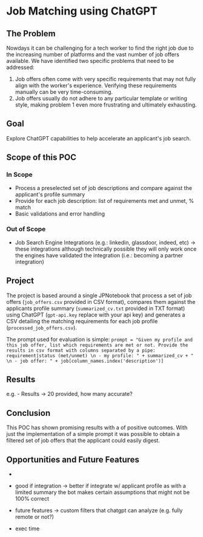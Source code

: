 # Job Matching using ChatGPT

## The Problem
Nowdays it can be challenging for a tech worker to find the right job due to the increasing number of platforms and the vast number of job offers available. We have identified two specific problems that need to be addressed:

1. Job offers often come with very specific requirements that may not fully align with the worker's experience. Verifying these requirements manually can be very time-consuming.
2. Job offers usually do not adhere to any particular template or writing style, making problem 1 even more frustrating and ultimately exhausting.

## Goal
Explore ChatGPT capabilities to help accelerate an applicant's job search.

## Scope of this POC
### In Scope
- Process a preselected set of job descriptions and compare against the applicant's profile summary
- Provide for each job description: list of requirements met and unmet, % match
- Basic validations and error handling

### Out of Scope
- Job Search Engine Integrations (e.g.: linkedin, glassdoor, indeed, etc) -> these integrations although technically possible they will only work once the engines have validated the integration (i.e.: becoming a partner integration) 

## Project
The project is based around a single JPNotebook that process a set of job offers (```job_offers.csv``` provided in CSV format), compares them against the applicants profile summary (```summarized_cv.txt``` provided in TXT format) using ChatGPT (```gpt-api.key``` replace with your api key) and generates a CSV detailing the matching requirements for each job profile (```processed_job_offers.csv```).

The prompt used for evaluation is simple:
```prompt = "Given my profile and this job offer, list which requirements are met or not. Provide the results in csv format with columns separated by a pipe: requirement|status (met/unmet) \n - my profile: " + summarized_cv + " \n - job offer: " + job[column_names.index('description')]```   

## Results
<PENDING> e.g. - Results -> 20 provided, how many accurate? 

## Conclusion
This POC has shown promising results with a <PENDING> of positive outcomes.
With just the implementation of a simple prompt it was possible to obtain a filtered set of job offers that the applicant could easily digest.
    
## Opportunities and Future Features
- 


- good if integration -> better if integrate w/ applicant profile as with a limited summary the bot makes certain assumptions that might not be 100% correct
- future features -> custom filters that chatgpt can analyze (e.g. fully remote or not?)
- exec time
